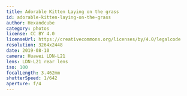 ```yaml
---
title: Adorable Kitten Laying on the grass
id: adorable-kitten-laying-on-the-grass
author: Hexandcube
category: photos
license: CC BY 4.0
licenseUrl: https://creativecommons.org/licenses/by/4.0/legalcode
resolution: 3264x2448
date: 2019-08-10
camera: Huawei LDN-L21
lens: LDN-L21 rear lens
iso: 100
focalLength: 3.462mm
shutterSpeed: 1/642
aperture: f/4
---
```

